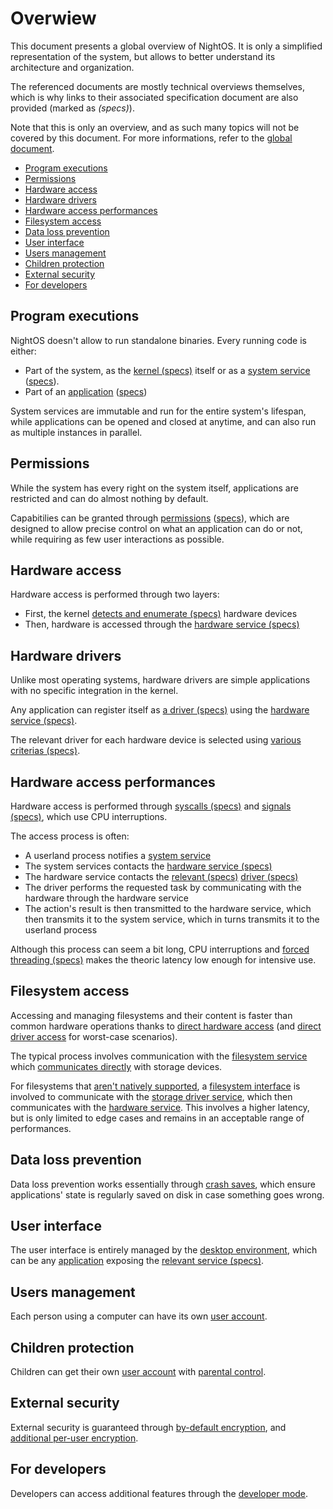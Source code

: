 # Overwiew

This document presents a global overview of NightOS. It is only a simplified representation of the system, but allows to better understand its architecture and organization.

The referenced documents are mostly technical overviews themselves, which is why links to their associated specification document are also provided (marked as _(specs)_).

Note that this is only an overview, and as such many topics will not be covered by this document. For more informations, refer to the [global document](../README.md).

- [Program executions](#program-executions)
- [Permissions](#permissions)
- [Hardware access](#hardware-access)
- [Hardware drivers](#hardware-drivers)
- [Hardware access performances](#hardware-access-performances)
- [Filesystem access](#filesystem-access)
- [Data loss prevention](#data-loss-prevention)
- [User interface](#user-interface)
- [Users management](#users-management)
- [Children protection](#children-protection)
- [External security](#external-security)
- [For developers](#for-developers)

## Program executions

NightOS doesn't allow to run standalone binaries. Every running code is either:

* Part of the system, as the [kernel (specs)](../specs/kernel/README.md) itself or as a [system service](services.md#system-services) ([specs](../specs/services/system/README.md)).
* Part of an [application](../concepts/applications.md) ([specs](../specs/applications-libraries.md))

System services are immutable and run for the entire system's lifespan, while applications can be opened and closed at anytime, and can also run as multiple instances in parallel.

## Permissions

While the system has every right on the system itself, applications are restricted and can do almost nothing by default.

Capabitilies can be granted through [permissions](../features/permissions.md) ([specs](../specs/permissions.md)), which are designed to allow precise control on what an application can do or not, while requiring as few user interactions as possible.

## Hardware access

Hardware access is performed through two layers:

* First, the kernel [detects and enumerate (specs)](../specs/kernel/hardware.md) hardware devices
* Then, hardware is accessed through the [hardware service (specs)](../specs/services/system/hw.md)

## Hardware drivers

Unlike most operating systems, hardware drivers are simple applications with no specific integration in the kernel.

Any application can register itself as [a driver (specs)](../specs/services/system/hw.md#drivers) using the [hardware service (specs)](../specs/services/system/hw.md).

The relevant driver for each hardware device is selected using [various criterias (specs)](../specs/services/system/hw.md#driver-selection).

## Hardware access performances

Hardware access is performed through [syscalls (specs)](../specs/kernel/syscalls.md) and [signals (specs)](../specs/kernel/signals.md), which use CPU interruptions. 

The access process is often:

* A userland process notifies a [system service](services.md#system-services)
* The system services contacts the [hardware service (specs)](../specs/services/system/hw.md)
* The hardware service contacts the [relevant (specs)](../specs/services/system/hw.md#driver-selection) [driver (specs)](../specs/services/system/hw.md#drivers)
* The driver performs the requested task by communicating with the hardware through the hardware service
* The action's result is then transmitted to the hardware service, which then transmits it to the system service, which in turns transmits it to the userland process

Although this process can seem a bit long, CPU interruptions and [forced threading (specs)](../specs/services.md#connections) makes the theoric latency low enough for intensive use.

## Filesystem access

Accessing and managing filesystems and their content is faster than common hardware operations thanks to [direct hardware access](../specs/services/system/hw.md#direct-hardware-access-for-sysfs) (and [direct driver access](../specs/services/system/hw.md#direct-driver-access-for-sysfs) for worst-case scenarios).

The typical process involves communication with the [filesystem service](../specs/services/system/fs.md) which [communicates directly](../specs/services/system/hw.md#direct-hardware-access-for-sysfs) with storage devices.

For filesystems that [aren't natively supported](../specs/services/system/fs.md#list-of-natively-supported-filesystems), a [filesystem interface](../specs/services/integration/filesystem-interfaces.md) is involved to communicate with the [storage driver service](../specs/services/drivers/storage.md), which then communicates with the [hardware service](../specs/services/system/hw.md). This involves a higher latency, but is only limited to edge cases and remains in an acceptable range of performances.

## Data loss prevention

Data loss prevention works essentially through [crash saves](../features/crash-saves.md), which ensure applications' state is regularly saved on disk in case something goes wrong.

## User interface

The user interface is entirely managed by the [desktop environment](../ux/desktop-environment.md), which can be any [application](../concepts/applications.md) exposing the [relevant service (specs)](../specs/services/integration/desktop-environments.md).

## Users management

Each person using a computer can have its own [user account](../concepts/users.md).

## Children protection

Children can get their own [user account](../concepts/users.md) with [parental control](../features/parental-control.md).

## External security

External security is guaranteed through [by-default encryption](../features/encryption.md), and [additional per-user encryption](../features/encryption.md#per-user-encryption).

## For developers

Developers can access additional features through the [developer mode](dev-mode.md).